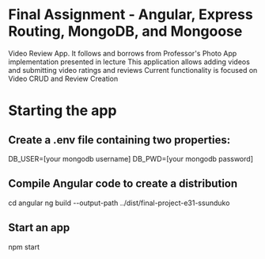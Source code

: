 # Final Assignment - Angular, Express Routing, MongoDB, and Mongoose

Video Review App. It follows and borrows from Professor's Photo App implementation presented in lecture
This application allows adding videos and submitting video ratings and reviews
Current functionality is focused on Video CRUD and Review Creation

# Starting the app
## Create a .env file containing two properties:
DB_USER=[your mongodb username]
DB_PWD=[your mongodb password]

## Compile Angular code to create a distribution
cd angular
ng build --output-path ../dist/final-project-e31-ssunduko

## Start an app
npm start